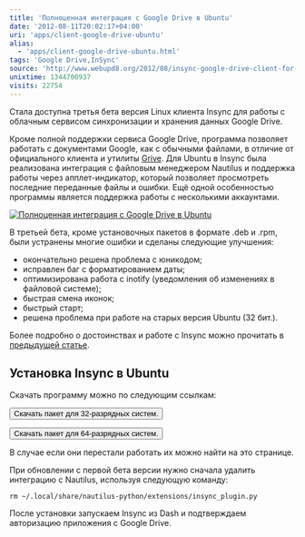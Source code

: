 ```yaml
---
title: 'Полноценная интеграция с Google Drive в Ubuntu'
date: '2012-08-11T20:02:17+04:00'
uri: 'apps/client-google-drive-ubuntu'
alias: 
  - 'apps/client-google-drive-ubuntu.html'
tags: 'Google Drive,InSync'
source: 'http://www.webupd8.org/2012/08/insync-google-drive-client-for-linux.html'
unixtime: 1344700937
visits: 22754
---
```

Стала доступна третья бета версия Linux клиента Insync для работы с облачным сервисом синхронизации и хранения данных Google Drive.

Кроме полной поддержки сервиса Google Drive, программа позволяет работать с документами Google, как с обычными файлами, в отличие от официального клиента и утилиты [Grive](apps/grive). Для Ubuntu в Insync была реализована интеграция с файловым менеджером Nautilus и поддержка работы через апплет-индикатор, который позволяет просмотреть последние переданные файлы и ошибки. Ещё одной особенностью программы является поддержка работы с несколькими аккаунтами.

[![Полноценная интеграция с Google Drive в Ubuntu](img/2012/08/11/20-00/insync-7759516164-o.jpg)](img/2012/08/11/20-00/insync-7759516164-o.jpg)

В третьей бета, кроме установочных пакетов в формате .deb и .rpm, были устранены многие ошибки и сделаны следующие улучшения:

*   окончательно решена проблема с юникодом;
*   исправлен баг с форматированием даты;
*   оптимизирована работа с inotify (уведомления об изменениях в файловой системе);
*   быстрая смена иконок;
*   быстрый старт;
*   решена проблема при работе на старых версия Ubuntu (32 бит.).

Более подробно о достоинствах и работе с Insync можно прочитать в [предыдущей статье](apps/insync-brings-google-drive-to-ubuntu).

## Установка Insync в Ubuntu

Скачать программу можно по следующим ссылкам:

[<button>Скачать пакет для 32-разрядных систем.</button>](http://s.insynchq.com/builds/insync-beta_0.9.18_i386.deb)

  

[<button>Скачать пакет для 64-разрядных систем.</button>](http://s.insynchq.com/builds/insync-beta_0.9.18_amd64.deb)

В случае если они перестали работать их можно найти на это странице.

При обновлении с первой бета версии нужно сначала удалить интеграцию с Nautilus, используя следующую команду:

```
rm ~/.local/share/nautilus-python/extensions/insync_plugin.py
```

После установки запускаем Insync из Dash и подтверждаем авторизацию приложения с Google Drive.
